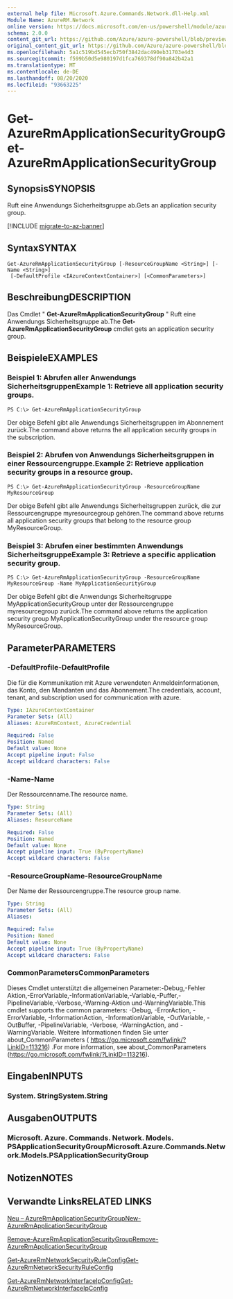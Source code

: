 ```yaml
---
external help file: Microsoft.Azure.Commands.Network.dll-Help.xml
Module Name: AzureRM.Network
online version: https://docs.microsoft.com/en-us/powershell/module/azurerm.network/get-azurermapplicationsecuritygroup
schema: 2.0.0
content_git_url: https://github.com/Azure/azure-powershell/blob/preview/src/ResourceManager/Network/Commands.Network/help/Get-AzureRmApplicationSecurityGroup.md
original_content_git_url: https://github.com/Azure/azure-powershell/blob/preview/src/ResourceManager/Network/Commands.Network/help/Get-AzureRmApplicationSecurityGroup.md
ms.openlocfilehash: 5a1c519bd545ecb750f3842dac490eb31703e4d3
ms.sourcegitcommit: f599b50d5e980197d1fca769378df90a842b42a1
ms.translationtype: MT
ms.contentlocale: de-DE
ms.lasthandoff: 08/20/2020
ms.locfileid: "93663225"
---
```

# <span data-ttu-id="30612-101">Get-AzureRmApplicationSecurityGroup</span><span class="sxs-lookup"><span data-stu-id="30612-101">Get-AzureRmApplicationSecurityGroup</span></span>

## <span data-ttu-id="30612-102">Synopsis</span><span class="sxs-lookup"><span data-stu-id="30612-102">SYNOPSIS</span></span>
<span data-ttu-id="30612-103">Ruft eine Anwendungs Sicherheitsgruppe ab.</span><span class="sxs-lookup"><span data-stu-id="30612-103">Gets an application security group.</span></span>

[!INCLUDE [migrate-to-az-banner](../../includes/migrate-to-az-banner.md)]

## <span data-ttu-id="30612-104">Syntax</span><span class="sxs-lookup"><span data-stu-id="30612-104">SYNTAX</span></span>

```
Get-AzureRmApplicationSecurityGroup [-ResourceGroupName <String>] [-Name <String>]
 [-DefaultProfile <IAzureContextContainer>] [<CommonParameters>]
```

## <span data-ttu-id="30612-105">Beschreibung</span><span class="sxs-lookup"><span data-stu-id="30612-105">DESCRIPTION</span></span>
<span data-ttu-id="30612-106">Das Cmdlet " **Get-AzureRmApplicationSecurityGroup** " Ruft eine Anwendungs Sicherheitsgruppe ab.</span><span class="sxs-lookup"><span data-stu-id="30612-106">The **Get-AzureRmApplicationSecurityGroup** cmdlet gets an application security group.</span></span>

## <span data-ttu-id="30612-107">Beispiele</span><span class="sxs-lookup"><span data-stu-id="30612-107">EXAMPLES</span></span>

### <span data-ttu-id="30612-108">Beispiel 1: Abrufen aller Anwendungs Sicherheitsgruppen</span><span class="sxs-lookup"><span data-stu-id="30612-108">Example 1: Retrieve all application security groups.</span></span>
```
PS C:\> Get-AzureRmApplicationSecurityGroup
```

<span data-ttu-id="30612-109">Der obige Befehl gibt alle Anwendungs Sicherheitsgruppen im Abonnement zurück.</span><span class="sxs-lookup"><span data-stu-id="30612-109">The command above returns the all application security groups in the subscription.</span></span>

### <span data-ttu-id="30612-110">Beispiel 2: Abrufen von Anwendungs Sicherheitsgruppen in einer Ressourcengruppe.</span><span class="sxs-lookup"><span data-stu-id="30612-110">Example 2: Retrieve application security groups in a resource group.</span></span>
```
PS C:\> Get-AzureRmApplicationSecurityGroup -ResourceGroupName MyResourceGroup
```

<span data-ttu-id="30612-111">Der obige Befehl gibt alle Anwendungs Sicherheitsgruppen zurück, die zur Ressourcengruppe myresourcegroup gehören.</span><span class="sxs-lookup"><span data-stu-id="30612-111">The command above returns all application security groups that belong to the resource group MyResourceGroup.</span></span>

### <span data-ttu-id="30612-112">Beispiel 3: Abrufen einer bestimmten Anwendungs Sicherheitsgruppe</span><span class="sxs-lookup"><span data-stu-id="30612-112">Example 3: Retrieve a specific application security group.</span></span>
```
PS C:\> Get-AzureRmApplicationSecurityGroup -ResourceGroupName MyResourceGroup -Name MyApplicationSecurityGroup
```

<span data-ttu-id="30612-113">Der obige Befehl gibt die Anwendungs Sicherheitsgruppe MyApplicationSecurityGroup unter der Ressourcengruppe myresourcegroup zurück.</span><span class="sxs-lookup"><span data-stu-id="30612-113">The command above returns the application security group MyApplicationSecurityGroup under the resource group MyResourceGroup.</span></span>

## <span data-ttu-id="30612-114">Parameter</span><span class="sxs-lookup"><span data-stu-id="30612-114">PARAMETERS</span></span>

### <span data-ttu-id="30612-115">-DefaultProfile</span><span class="sxs-lookup"><span data-stu-id="30612-115">-DefaultProfile</span></span>
<span data-ttu-id="30612-116">Die für die Kommunikation mit Azure verwendeten Anmeldeinformationen, das Konto, den Mandanten und das Abonnement.</span><span class="sxs-lookup"><span data-stu-id="30612-116">The credentials, account, tenant, and subscription used for communication with azure.</span></span>

```yaml
Type: IAzureContextContainer
Parameter Sets: (All)
Aliases: AzureRmContext, AzureCredential

Required: False
Position: Named
Default value: None
Accept pipeline input: False
Accept wildcard characters: False
```

### <span data-ttu-id="30612-117">-Name</span><span class="sxs-lookup"><span data-stu-id="30612-117">-Name</span></span>
<span data-ttu-id="30612-118">Der Ressourcenname.</span><span class="sxs-lookup"><span data-stu-id="30612-118">The resource name.</span></span>

```yaml
Type: String
Parameter Sets: (All)
Aliases: ResourceName

Required: False
Position: Named
Default value: None
Accept pipeline input: True (ByPropertyName)
Accept wildcard characters: False
```

### <span data-ttu-id="30612-119">-ResourceGroupName</span><span class="sxs-lookup"><span data-stu-id="30612-119">-ResourceGroupName</span></span>
<span data-ttu-id="30612-120">Der Name der Ressourcengruppe.</span><span class="sxs-lookup"><span data-stu-id="30612-120">The resource group name.</span></span>

```yaml
Type: String
Parameter Sets: (All)
Aliases: 

Required: False
Position: Named
Default value: None
Accept pipeline input: True (ByPropertyName)
Accept wildcard characters: False
```

### <span data-ttu-id="30612-121">CommonParameters</span><span class="sxs-lookup"><span data-stu-id="30612-121">CommonParameters</span></span>
<span data-ttu-id="30612-122">Dieses Cmdlet unterstützt die allgemeinen Parameter:-Debug,-Fehler Aktion,-ErrorVariable,-InformationVariable,-Variable,-Puffer,-PipelineVariable,-Verbose,-Warning-Aktion und-WarningVariable.</span><span class="sxs-lookup"><span data-stu-id="30612-122">This cmdlet supports the common parameters: -Debug, -ErrorAction, -ErrorVariable, -InformationAction, -InformationVariable, -OutVariable, -OutBuffer, -PipelineVariable, -Verbose, -WarningAction, and -WarningVariable.</span></span> <span data-ttu-id="30612-123">Weitere Informationen finden Sie unter about_CommonParameters ( https://go.microsoft.com/fwlink/?LinkID=113216) .</span><span class="sxs-lookup"><span data-stu-id="30612-123">For more information, see about_CommonParameters (https://go.microsoft.com/fwlink/?LinkID=113216).</span></span>

## <span data-ttu-id="30612-124">Eingaben</span><span class="sxs-lookup"><span data-stu-id="30612-124">INPUTS</span></span>

### <span data-ttu-id="30612-125">System. String</span><span class="sxs-lookup"><span data-stu-id="30612-125">System.String</span></span>

## <span data-ttu-id="30612-126">Ausgaben</span><span class="sxs-lookup"><span data-stu-id="30612-126">OUTPUTS</span></span>

### <span data-ttu-id="30612-127">Microsoft. Azure. Commands. Network. Models. PSApplicationSecurityGroup</span><span class="sxs-lookup"><span data-stu-id="30612-127">Microsoft.Azure.Commands.Network.Models.PSApplicationSecurityGroup</span></span>

## <span data-ttu-id="30612-128">Notizen</span><span class="sxs-lookup"><span data-stu-id="30612-128">NOTES</span></span>

## <span data-ttu-id="30612-129">Verwandte Links</span><span class="sxs-lookup"><span data-stu-id="30612-129">RELATED LINKS</span></span>

[<span data-ttu-id="30612-130">Neu – AzureRmApplicationSecurityGroup</span><span class="sxs-lookup"><span data-stu-id="30612-130">New-AzureRmApplicationSecurityGroup</span></span>](./New-AzureRmApplicationSecurityGroup.md)

[<span data-ttu-id="30612-131">Remove-AzureRmApplicationSecurityGroup</span><span class="sxs-lookup"><span data-stu-id="30612-131">Remove-AzureRmApplicationSecurityGroup</span></span>](./Remove-AzureRmApplicationSecurityGroup.md)

[<span data-ttu-id="30612-132">Get-AzureRmNetworkSecurityRuleConfig</span><span class="sxs-lookup"><span data-stu-id="30612-132">Get-AzureRmNetworkSecurityRuleConfig</span></span>](./Get-AzureRmNetworkSecurityRuleConfig.md)

[<span data-ttu-id="30612-133">Get-AzureRmNetworkInterfaceIpConfig</span><span class="sxs-lookup"><span data-stu-id="30612-133">Get-AzureRmNetworkInterfaceIpConfig</span></span>](./Get-AzureRmNetworkInterfaceIpConfig.md)
